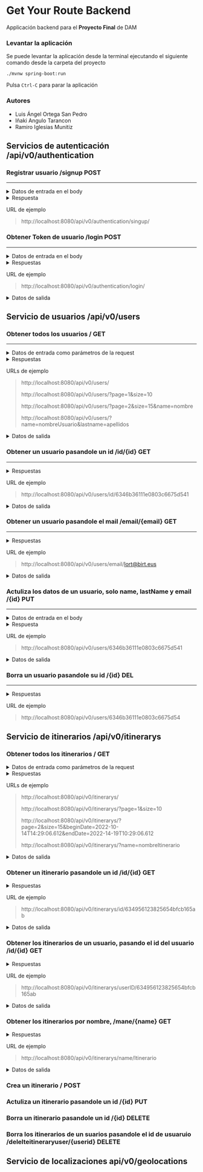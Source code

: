 # Get Your Route Backend

Applicación backend para el **Proyecto Final** de DAM

### Levantar la aplicación
Se puede levantar la aplicación desde la terminal ejecutando el siguiente comando 
desde la carpeta del proyecto

`./mvnw spring-boot:run`

Pulsa `Ctrl-C` para parar la aplicación

### Autores
- Luis Ángel Ortega San Pedro
- Iñaki Angulo Tarancon
- Ramiro Iglesias Munitiz

## Servicios de autenticación /api/v0/authentication

### Registrar usuario /signup POST</summary>  
---
  <details>
  <summary>Datos de entrada en el body</summary>
  
  >```json
  >{
  >    "name":"nombre usuario",
  >    "lastName":"apellidos usuario",
  >    "email":"mail@mail.com",
  >    "password":"XXXXXXXXX"
  >}
  >```
  
  </details>
  
<details>
<summary>Respuesta</summary>
  
>| ResponseStatus | Valor | 
>|:-------------- |:----- |
>| CREATED        | 201   |

</details>
  
  URL de ejemplo
  >http://localhost:8080/api/v0/authentication/singup/
  
### Obtener Token de usuario /login POST
---
  <details>
  <summary>Datos de entrada en el body</summary>
  
  >```json
  >{
  >    "email":"mail@mail.com",
  >    "password":"XXXXXXXXX"
  >}
  >```
  
  </details>
  
  <details>
  <summary>Respuestas</summary>
  
  >| ResponseStatus | Valor | 
  >|:-------------- |:----- |
  >| OK             | 200   |
  
  </details>
  
  URL de ejemplo
  >http://localhost:8080/api/v0/authentication/login/

  <details>
  <summary>Datos de salida</summary>
  
  >```json
  >{
  >    "token":   "eyJhbGciOiJIUzI1NiJ9.eyJzdWIiOiJsb3J0ZWdhQGJpcnQuZXVzIiwiaWF0IjoxNjY4MDk2MzkwLCJleHAiOjE2NjgxMzk1OTAsIm5hbWUiOiJsb3J0ZWdhIn0.Z35qlb3L0FS1WbNqHyt7UyoDB2qsIgx4_7ei_Ybzyw0"
  >}
  >```

  </details>
  
## Servicio de usuarios /api/v0/users
 ### Obtener todos los usuarios / GET
 ---
  <details>
  <summary>Datos de entrada como parámetros de la request</summary>
   
  > | Parámetro | Descripción                      | Obligatorio |
  > | :--------------- | :--------------- | :--------------- |
  > | page      | Página a visualizar            | No          |
  > | size      | Número de elementos de la página            | No          |
  > | name      | Busca por nombre del usuario, se puede especificar una expresión regular  | No    |
  > | lastname  | Busca por los apellidos del usuario, se puede especificar una expresión regular | No    |
  > | email     | Busca por el correo del usuario | No    |
 
 </details>

<details> 
  <summary>Respuestas</summary>
  
  >| ResponseStatus | Valor | 
  >|:-------------- |:----- |
  >| OK             | 200   |
  >| NO_CONTENT     | 404   |

</details>
  
  URLs de ejemplo
  >http://localhost:8080/api/v0/users/
  >
  >http://localhost:8080/api/v0/users/?page=1&size=10
  >
  >http://localhost:8080/api/v0/users/?page=2&size=15&name=nombre
  >
  >http://localhost:8080/api/v0/users/?name=nombreUsuario&lastname=apellidos

<details>  
  <summary>Datos de salida</summary>
  
  >```json
  >{
  >  "currentPage": 1,
  >  "totalItemsPage": 3,
  >  "totalPages": 1,
  >  "totalItems": 3,
  >  "content": [
  >      {
  >          "id": "6346ad5c11e0803c6675d530",
  >          "name": "lortega",
  >          "lastName": "lortega",
  >          "email": "lort@birt.eus"
  >      },
  >      {
  >          "id": "634dd15192a0cc18d740d7fb",
  >          "name": "Ramiro",
  >          "lastName": "",
  >          "email": "rimb@birt.eus"
  >      },
  >      {
  >          "id": "6350291da2891d6129df3bc1",
  >          "name": "Iñaki",
  >          "lastName": "",
  >          "email": "inlirt@birt.eus"
  >      }
  >  ]
  >}
  >```
  
  </details>
  
 ### Obtener un usuario pasandole un id /id/{id} GET
 ---
 
 <details>
  <summary>Respuestas</summary>
  
  >| ResponseStatus | Valor | 
  >|:-------------- |:----- |
  >| OK             | 200   |
  >| NO_CONTENT     | 404   |
  
 </details>
  
  URL de ejemplo
  >http://localhost:8080/api/v0/users/id/6346b36111e0803c6675d541

<details>
  <summary>Datos de salida</summary>

  >```json
  >{
  >  "id": "6346ad5c11e0803c6675d530",
  >  "name": "lort",
  >  "lastName": "lorte",
  >  "email": "lort@birt.eus"
  >}
  >```

</details>

 ### Obtener un usuario pasandole el mail /email/{email} GET
 ---
 <details>
  <summary>Respuestas</summary>
  
  >| ResponseStatus | Valor | 
  >|:-------------- |:----- |
  >| OK             | 200   |
  >| NO_CONTENT     | 404   |
  
 </details>
  
  URL de ejemplo
  >http://localhost:8080/api/v0/users/email/lort@birt.eus

<details>
  <summary>Datos de salida</summary>
  
  >```json
  >{
  >  "id": "6346ad5c11e0803c6675d530",
  >  "name": "lort",
  >  "lastName": "lorte",
  >  "email": "lort@birt.eus"
  >}
  >```

</details>
  
 ### Actuliza los datos de un usuario, solo name, lastName y email /{id} PUT
 ---
  
 <details>
  <summary>Datos de entrada en el body</summary>
  
  >```json
  >{
  >    "name":"nombre",
  >    "lastName":"apellidos",
  >    "email":"mail@mail.com"
  >}
  >```
  
 </details>
  
 <details>
  <summary>Respuesta</summary>
  
  >| ResponseStatus | Valor | 
  >|:-------------- |:----- |
  >| CREATED        | 201   |
  >| NOT_FOUND      | 404   |
  
  </details>
  
  URL de ejemplo
  >http://localhost:8080/api/v0/users/6346b36111e0803c6675d541

<details>
  <summary>Datos de salida</summary>
  
  >```json
  >{
  >  "id": "6346b36111e0803c6675d541",
  >  "name": "nombre",
  >  "lastName": "apellidos",
  >  "email": "mail@mail.com"
  >}
  >```

 </details> 
  
 ### Borra un usuario pasandole su id /{id} DEL
 ---
 
<details>
  <summary>Respuestas</summary>
  
  >| ResponseStatus | Valor | 
  >|:-------------- |:----- |
  >| NO_CONTENT     | 204   |
  >| NOT_FOUND      | 404   |
  
</details>
  
  URL de ejemplo
  >http://localhost:8080/api/v0/users/6346b36111e0803c6675d54
  
## Servicio de itinerarios /api/v0/itinerarys
### Obtener todos los itinerarios / GET

 <details>
  <summary>Datos de entrada como parámetros de la request</summary>
   
  > | Parámetro | Descripción                      | Obligatorio |
  > | :--------------- | :--------------- | :--------------- |
  > | page      | Página a visualizar            | No          |
  > | size      | Número de elementos de la página            | No          |
  > | userId    | Id del usuario  | No    |
  > | beginDate | Fecha de inicio en UTC, formato DateTimeFormat.ISO.DATE_TIME 2022-10-14T14:29:06.612 | No    |
  > | endDate   | Fecha fin en UTC, formato DateTimeFormat.ISO.DATE_TIME 2022-10-14T14:29:06.612 | No    |
  > | name     | Nombre del itinerariom, se admite expresión regular | No    |
 
 </details>

<details> 
  <summary>Respuestas</summary>
  
  >| ResponseStatus | Valor | 
  >|:-------------- |:----- |
  >| OK             | 200   |
  >| NO_CONTENT     | 404   |

</details>

URLs de ejemplo
  >http://localhost:8080/api/v0/itinerarys/
  >
  >http://localhost:8080/api/v0/itinerarys/?page=1&size=10
  >
  >http://localhost:8080/api/v0/itinerarys/?page=2&size=15&beginDate=2022-10-14T14:29:06.612&endDate=2022-14-19T10:29:06.612
  >
  >http://localhost:8080/api/v0/itinerarys/?name=nombreItinerario

<details>  
  <summary>Datos de salida</summary>
  
  >```json
  >{
  >  "currentPage": 1,
  >  "totalItemsPage": 2,
  >  "totalPages": 1,
  >  "totalItems": 2,
  >  "content": [
  >      {
  >          "id": "634956123825654bfcb165ab",
  >          "beginDate": "2022-10-14T14:29:06.612",
  >          "endDate": "2022-10-14T14:29:06.613",
  >          "name": "Itinerario",
  >          "description": "Lorem ipsum dolor sit amet, consectetur.",
  >          "idUser": "6346ad5c11e0803c6675d530",
  >          "user": {
  >              "id": "6346ad5c11e0803c6675d530",
  >              "name": "lort",
  >              "lastName": "lort",
  >              "email": "lort@birt.eus"
  >          }
  >      },
  >      {
  >          "id": "634956123825654bfcb165ac",
  >          "beginDate": "2022-10-14T14:29:06.705",
  >          "endDate": "2022-10-14T14:29:06.705",
  >          "name": "Itinerario2",
  >          "description": "descripcion2",
  >          "idUser": "6346ad5c11e0803c6675d530",
  >          "user": {
  >              "id": "6346ad5c11e0803c6675d530",
  >              "name": "lort",
  >              "lastName": "lort",
  >              "email": "lort@birt.eus"
  >          }
  >      }
  >  ]
  >}
  >```
  
  </details>

### Obtener un itinerario pasandole un id /id/{id} GET

 <details>
  <summary>Respuestas</summary>
  
  >| ResponseStatus | Valor | 
  >|:-------------- |:----- |
  >| OK             | 200   |
  >| NO_CONTENT     | 404   |
  
 </details>
  
  URL de ejemplo
  >http://localhost:8080/api/v0/itinerarys/id/634956123825654bfcb165ab

<details>
  <summary>Datos de salida</summary>
  
  >```json
  >{
  >   "id": "634956123825654bfcb165ab",
  >  "beginDate": "2022-10-14T14:29:06.612",
  >  "endDate": "2022-10-14T14:29:06.613",
  >  "name": "Itinerario",
  >  "description": "Lorem ipsum dolor sit amet, consectetur adipiscing elit.",
  >  "idUser": "6346ad5c11e0803c6675d530",
  >  "user": {
  >      "id": "6346ad5c11e0803c6675d530",
  >      "name": "lort",
  >      "lastName": "lort",
  >      "email": "lort@birt.eus"
  >  }
  >}
  >```
  
 </details>
 
### Obtener los itinerarios de un usuario, pasando el id del usuario /id/{id} GET

 <details>
  <summary>Respuestas</summary>
  
  >| ResponseStatus | Valor | 
  >|:-------------- |:----- |
  >| OK             | 200   |
  >| NO_CONTENT     | 404   |
  
 </details>
  
  URL de ejemplo
  >http://localhost:8080/api/v0/itinerarys/userID/634956123825654bfcb165ab

<details>
  <summary>Datos de salida</summary>
  
  >```json
  >[
  >  {
  >     "id": "634956123825654bfcb165ab",
  >     "beginDate": "2022-10-14T14:29:06.612",
  >     "endDate": "2022-10-14T14:29:06.613",
  >     "name": "Itinerario",
  >     "description": "Lorem ipsum dolor sit amet, consectetur adipiscing elit",
  >     "idUser": "6346ad5c11e0803c6675d530",
  >     "user": {
  >          "id": "6346ad5c11e0803c6675d530",
  >          "name": "lort",
  >          "lastName": "lort",
  >          "email": "lort@birt.eus"
  >      }
  >  }
  >]
  >```
  
 </details>
 
### Obtener los itinerarios por nombre,  /mane/{name} GET

<details>
  <summary>Respuestas</summary>
  
  >| ResponseStatus | Valor | 
  >|:-------------- |:----- |
  >| OK             | 200   |
  >| NO_CONTENT     | 404   |
  
 </details>
  
  URL de ejemplo
  >http://localhost:8080/api/v0/itinerarys/name/Itinerario

<details>
  <summary>Datos de salida</summary>
  
  >```json
  >[
  >  {
  >      "id": "634956123825654bfcb165ab",
  >      "beginDate": "2022-10-14T14:29:06.612",
  >      "endDate": "2022-10-14T14:29:06.613",
  >      "name": "Itinerario",
  >      "description": "Lorem ipsum dolor sit amet, consectetur adipiscing elit",
  >      "idUser": "6346ad5c11e0803c6675d530",
  >      "user": {
  >          "id": "6346ad5c11e0803c6675d530",
  >          "name": "lort",
  >          "lastName": "lort",
  >          "email": "lort@birt.eus"
  >      }
  >  }
  >]  
  >```
  
  </details>
  
### Crea un itinerario / POST

### Actuliza un itinerario pasandole un id /{id} PUT

### Borra un itinerario pasandole un id /{id} DELETE

### Borra los itinerarios de un suarios pasandole el id de usuaruio /delelteitineraryuser/{userid} DELETE

## Servicio de localizaciones api/v0/geolocations
